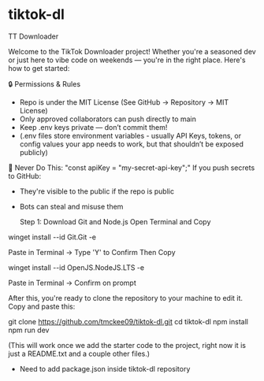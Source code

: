 # tiktok-dl
TT Downloader

Welcome to the TikTok Downloader project! Whether you're a seasoned dev or just here to vibe code on weekends — you're in the right place. 
Here's how to get started:

🔒 Permissions & Rules
- Repo is under the MIT License (See GitHub -> Repository -> MIT License)
- Only approved collaborators can push directly to main
- Keep .env keys private — don’t commit them!
- (.env files store environment variables - usually API Keys, tokens, or config values your app needs to work, but that shouldn’t be exposed publicly)

🚫 Never Do This:
"const apiKey = "my-secret-api-key";"
If you push secrets to GitHub:

- They're visible to the public if the repo is public
- Bots can steal and misuse them

  Step 1: Download Git and Node.js
Open Terminal and Copy

winget install --id Git.Git -e

Paste in Terminal -> Type 'Y' to Confirm
Then Copy 

winget install --id OpenJS.NodeJS.LTS -e

Paste in Terminal -> Confirm on prompt

After this, you're ready to clone the repository to your machine to edit it. Copy and paste this:

git clone https://github.com/tmckee09/tiktok-dl.git
cd tiktok-dl
npm install
npm run dev

(This will work once we add the starter code to the project, right now it is just a README.txt and a couple other files.)
- Need to add package.json inside tiktok-dl repository







  
  
